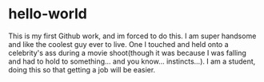 # hello-world
This is my first Github work, and im forced to do this.
I am super handsome and like the coolest guy ever to live. One I touched and held onto a celebrity's ass during a movie shoot(though it was because I was falling and had to hold to something... and you know... instincts...). I am a student, doing this so that getting a job will be easier.
